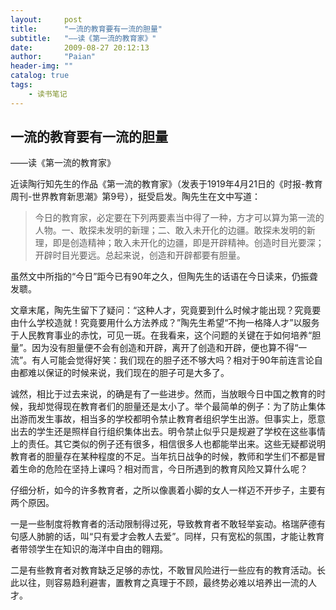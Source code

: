 ```yaml
---
layout:     post
title:      "一流的教育要有一流的胆量"
subtitle:   "——读《第一流的教育家》"
date:       2009-08-27 20:12:13
author:     "Paian"
header-img: ""
catalog: true
tags:
    - 读书笔记
---
```


## 一流的教育要有一流的胆量

——读《第一流的教育家》

近读陶行知先生的作品《第一流的教育家》（发表于1919年4月21日的《时报-教育周刊-世界教育新思潮》第9号），挺受启发。陶先生在文中写道：

> 今日的教育家，必定要在下列两要素当中得了一种，方才可以算为第一流的人物。一、敢探未发明的新理；二、敢入未开化的边疆。敢探未发明的新理，即是创造精神；敢入未开化的边疆，即是开辟精神。创造时目光要深；开辟时目光要远。总起来说，创造和开辟都要有胆量。

虽然文中所指的“今日”距今已有90年之久，但陶先生的话语在今日读来，仍振聋发聩。

文章末尾，陶先生留下了疑问：“这种人才，究竟要到什么时候才能出现？究竟要由什么学校造就！究竟要用什么方法养成？”陶先生希望“不拘一格降人才”以服务于人民教育事业的赤忱，可见一斑。在我看来，这个问题的关键在于如何培养“胆量”。因为没有胆量便不会有创造和开辟，离开了创造和开辟，便也算不得“一流”。有人可能会觉得好笑：我们现在的胆子还不够大吗？相对于90年前连言论自由都难以保证的时候来说，我们现在的胆子可是大多了。

诚然，相比于过去来说，的确是有了一些进步。然而，当放眼今日中国之教育的时候，我却觉得现在教育者们的胆量还是太小了。举个最简单的例子：为了防止集体出游而发生事故，相当多的学校都明令禁止教育者组织学生出游。但事实上，愿意出去的学生还是照样自行组织集体出去。明令禁止似乎只是规避了学校在这些事情上的责任。其它类似的例子还有很多，相信很多人也都能举出来。这些无疑都说明教育者的胆量存在某种程度的不足。当年抗日战争的时候，教师和学生们不都是冒着生命的危险在坚持上课吗？相对而言，今日所遇到的教育风险又算什么呢？

仔细分析，如今的许多教育者，之所以像裹着小脚的女人一样迈不开步子，主要有两个原因。

一是一些制度将教育者的活动限制得过死，导致教育者不敢轻举妄动。格瑞萨德有句感人肺腑的话，叫“只有爱才会教人去爱”。同样，只有宽松的氛围，才能让教育者带领学生在知识的海洋中自由的翱翔。

二是有些教育者对教育缺乏足够的赤忱，不敢冒风险进行一些应有的教育活动。长此以往，则容易趋利避害，置教育之真理于不顾，最终势必难以培养出一流的人才。